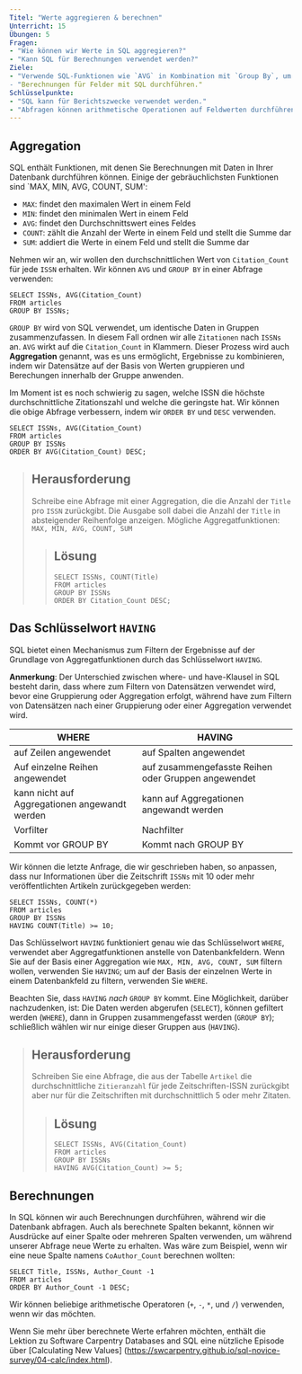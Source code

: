 ```yaml
---
Titel: "Werte aggregieren & berechnen"
Unterricht: 15
Übungen: 5
Fragen:
- "Wie können wir Werte in SQL aggregieren?"
- "Kann SQL für Berechnungen verwendet werden?"
Ziele:
- "Verwende SQL-Funktionen wie `AVG` in Kombination mit `Group By`, um Werte zu aggregieren und Ergebnisse für Berichte zurückzugeben.
- "Berechnungen für Felder mit SQL durchführen."
Schlüsselpunkte:
- "SQL kann für Berichtszwecke verwendet werden."
- "Abfragen können arithmetische Operationen auf Feldwerten durchführen."
---
```


## Aggregation

SQL enthält Funktionen, mit denen Sie Berechnungen mit Daten in Ihrer Datenbank durchführen können. Einige der gebräuchlichsten Funktionen sind `MAX, MIN, AVG, COUNT, SUM': 
- `MAX`: findet den maximalen Wert in einem Feld
- `MIN`: findet den minimalen Wert in einem Feld
- `AVG`: findet den Durchschnittswert eines Feldes
- `COUNT`: zählt die Anzahl der Werte in einem Feld und stellt die Summe dar
- `SUM`: addiert die Werte in einem Feld und stellt die Summe dar

Nehmen wir an, wir wollen den durchschnittlichen Wert von `Citation_Count` für jede `ISSN` erhalten. Wir können `AVG` und `GROUP BY` in einer Abfrage verwenden:

~~~
SELECT ISSNs, AVG(Citation_Count)
FROM articles
GROUP BY ISSNs;
~~~

`GROUP BY` wird von SQL verwendet, um identische Daten in Gruppen zusammenzufassen. In diesem Fall ordnen wir alle `Zitationen` nach `ISSNs` an. `AVG` wirkt auf die `Citation_Count` in Klammern. Dieser Prozess wird auch **Aggregation** genannt, was es uns ermöglicht, Ergebnisse zu kombinieren, indem wir Datensätze auf der Basis von Werten gruppieren und Berechungen innerhalb der Gruppe anwenden.

Im Moment ist es noch schwierig zu sagen, welche ISSN die höchste durchschnittliche Zitationszahl und welche die geringste hat. Wir können die obige Abfrage verbessern, indem wir `ORDER BY` und `DESC` verwenden. 

~~~
SELECT ISSNs, AVG(Citation_Count)
FROM articles
GROUP BY ISSNs 
ORDER BY AVG(Citation_Count) DESC;
~~~

> ## Herausforderung
> Schreibe eine Abfrage mit einer Aggregation, die die Anzahl  der `Title` pro `ISSN` zurückgibt. 
> Die Ausgabe soll dabei die Anzahl der `Title` in absteigender Reihenfolge anzeigen. 
> Mögliche Aggregatfunktionen: `MAX, MIN, AVG, COUNT, SUM`
>
> > ## Lösung
> > ~~~
> > SELECT ISSNs, COUNT(Title)
> > FROM articles
> > GROUP BY ISSNs
> > ORDER BY Citation_Count DESC;
> > ~~~


## Das Schlüsselwort `HAVING`

SQL bietet einen Mechanismus zum Filtern der Ergebnisse auf der Grundlage von Aggregatfunktionen durch das Schlüsselwort `HAVING`.

**Anmerkung**: Der Unterschied zwischen where- und have-Klausel in SQL besteht darin, 
dass where zum Filtern von Datensätzen verwendet wird, bevor eine 
Gruppierung oder Aggregation erfolgt, während have zum Filtern von 
Datensätzen nach einer Gruppierung oder einer Aggregation verwendet wird.

| WHERE                                         | HAVING                                              |
| --------------------------------------------- | --------------------------------------------------- |
| auf Zeilen angewendet                         | auf Spalten angewendet                              |
| Auf einzelne Reihen angewendet                | auf zusammengefasste Reihen oder Gruppen angewendet |
| kann nicht auf Aggregationen angewandt werden | kann auf Aggregationen angewandt werden             |
| Vorfilter                                     | Nachfilter                                          |
| Kommt vor GROUP BY                            | Kommt nach GROUP BY                                 |

Wir können die letzte Anfrage, die wir geschrieben haben, so anpassen, dass nur Informationen über die Zeitschrift `ISSNs` 
mit 10 oder mehr veröffentlichten Artikeln zurückgegeben werden:

~~~
SELECT ISSNs, COUNT(*)
FROM articles
GROUP BY ISSNs
HAVING COUNT(Title) >= 10;
~~~

Das Schlüsselwort `HAVING` funktioniert genau wie das Schlüsselwort `WHERE`, verwendet aber Aggregatfunktionen anstelle von Datenbankfeldern.  Wenn Sie auf der Basis einer Aggregation wie `MAX, MIN, AVG, COUNT, SUM` filtern wollen, verwenden Sie `HAVING`; um auf der Basis der einzelnen Werte in einem Datenbankfeld zu filtern, verwenden Sie `WHERE`.

Beachten Sie, dass `HAVING` _nach_ `GROUP BY` kommt. Eine Möglichkeit, darüber nachzudenken, ist: Die Daten werden abgerufen (`SELECT`), können gefiltert werden (`WHERE`), dann in Gruppen zusammengefasst werden (`GROUP BY`); schließlich wählen wir nur einige dieser Gruppen aus (`HAVING`).

> ## Herausforderung
> Schreiben Sie eine Abfrage, die aus der Tabelle `Artikel` die durchschnittliche `Zitieranzahl` für jede Zeitschriften-ISSN zurückgibt 
> aber nur für die Zeitschriften mit durchschnittlich 5 oder mehr Zitaten.
>
> > ## Lösung
> > ~~~
> > SELECT ISSNs, AVG(Citation_Count)
> > FROM articles
> > GROUP BY ISSNs
> > HAVING AVG(Citation_Count) >= 5;
> > ~~~

## Berechnungen

In SQL können wir auch Berechnungen durchführen, während wir die Datenbank abfragen. Auch als berechnete Spalten bekannt, können wir Ausdrücke auf einer Spalte oder mehreren Spalten verwenden, um während unserer Abfrage neue Werte zu erhalten. Was wäre zum Beispiel, wenn wir eine neue Spalte namens `CoAuthor_Count` berechnen wollten:

~~~
SELECT Title, ISSNs, Author_Count -1
FROM articles
ORDER BY Author_Count -1 DESC;
~~~

Wir können beliebige arithmetische Operatoren (`+`, `-`, `*`, und `/`) verwenden, wenn wir das möchten.

Wenn Sie mehr über berechnete Werte erfahren möchten, enthält die Lektion zu Software Carpentry Databases and SQL eine nützliche Episode über [Calculating New Values] (https://swcarpentry.github.io/sql-novice-survey/04-calc/index.html). 
